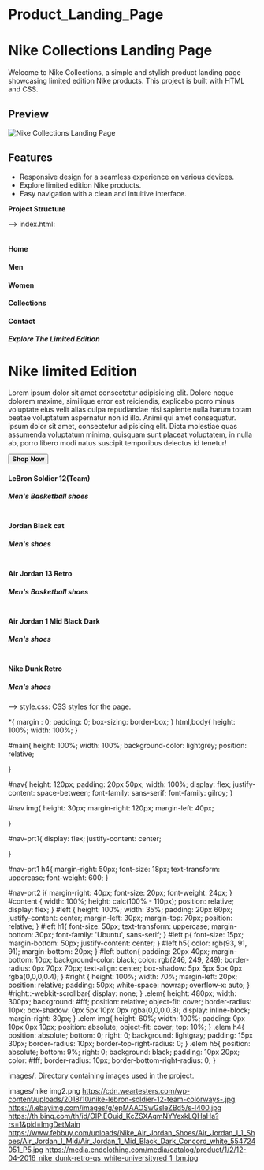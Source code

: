 # Product_Landing_Page

# Nike Collections Landing Page

Welcome to Nike Collections, a simple and stylish product landing page showcasing limited edition Nike products. This project is built with HTML and CSS.

## Preview

![Nike Collections Landing Page](![image](https://github.com/Keval2411/Product_Landing_Page/assets/117978648/4d9bb96f-0011-402b-94f3-c75cdb7b8e66)
)

## Features

- Responsive design for a seamless experience on various devices.
- Explore limited edition Nike products.
- Easy navigation with a clean and intuitive interface.

**Project Structure**

--> index.html: 

<!DOCTYPE html>
<html lang="en">
<head>
    <meta charset="UTF-8">
    <meta name="viewport" content="width=device-width, initial-scale=1.0">
    <title>Keval's Collections</title>
    <link
    href="https://cdn.jsdelivr.net/npm/remixicon@4.1.0/fonts/remixicon.css"
    rel="stylesheet">
    <link rel="stylesheet" href="style.css">
    <link rel="preconnect" href="https://fonts.googleapis.com">
<link rel="preconnect" href="https://fonts.gstatic.com" crossorigin>
<link href="https://fonts.googleapis.com/css2?family=Ubuntu:wght@500;700&display=swap" rel="stylesheet">
</head>
<body>
    <div id="main">
        <div id="nav">
            <div id="nav-prt1">
                <img src="images/nike img2.png" alt="">
                <h4>Home</h4>
                <h4>Men</h4>
                <h4>Women</h4>
                <h4>Collections</h4>
                <h4>Contact</h4>
            </div>
            <div id="nav-prt2">
                <i class="ri-search-line"></i>
                <i class="ri-shopping-cart-2-line"></i>
                <i class="ri-menu-line"></i>
            </div>
        </div>
        <div id="content">
            <div id="left">
                <h5>Explore The Limited Edition</h5>
                <h1>Nike limited Edition</h1>
                <P>Lorem ipsum dolor sit amet consectetur adipisicing elit. Dolore neque dolorem maxime, similique error est reiciendis, explicabo porro minus voluptate eius velit alias culpa repudiandae nisi sapiente nulla harum totam beatae voluptatum aspernatur non id illo. Animi qui amet consequatur. ipsum dolor sit amet, consectetur adipisicing elit. Dicta molestiae quas assumenda voluptatum minima, quisquam sunt placeat voluptatem, in nulla ab, porro libero modi natus suscipit temporibus delectus id tenetur!</P>
                <button><b>Shop Now</b></button>
            </div>
            <div id="right">
                <div class="elem">
                    <img src="https://cdn.weartesters.com/wp-content/uploads/2018/10/nike-lebron-soldier-12-team-colorways-.jpg" alt="">
                    <h4>LeBron Soldier 12(Team)</h4>
                    <h5>Men's Basketball shoes</h5>
                </div>
                <div class="elem">
                    <img src="https://i.ebayimg.com/images/g/epMAAOSwGsleZBd5/s-l400.jpg" alt="">
                    <h4>Jordan Black cat</h4>
                    <h5>Men's shoes</h5>
                </div>
                <div class="elem">
                    <img src="https://th.bing.com/th/id/OIP.EOuid_KcZSXAqmNYYexkLQHaHa?rs=1&pid=ImgDetMain" alt="">
                    <h4>Air Jordan 13 Retro </h4>
                    <h5>Men's Basketball shoes</h5>
                </div>
                <div class="elem">
                    <img src="https://www.febbuy.com/uploads/Nike_Air_Jordan_Shoes/Air_Jordan_I_1_Shoes/Air_Jordan_I_Mid/Air_Jordan_1_Mid_Black_Dark_Concord_white_554724051_P5.jpg" alt="">
                    <h4>Air Jordan 1 Mid Black Dark</h4>
                    <h5>Men's shoes</h5>
                </div>
                <div class="elem">
                    <img src="https://media.endclothing.com/media/catalog/product/1/2/12-04-2016_nike_dunk-retro-qs_white-universityred_1_bm.jpg" alt="">
                    <h4>Nike Dunk Retro</h4>
                    <h5>Men's shoes</h5>
                </div>
            </div>
        </div>
    </div>
</body>
</html>


--> style.css: CSS styles for the page.

*{
    margin : 0;
    padding: 0;
    box-sizing: border-box;
}
html,body{
    height: 100%;
    width: 100%;
}

#main{
    height: 100%;
    width: 100%;
    background-color: lightgrey;
    position: relative;
    
}


#nav{
    height: 120px;
    padding: 20px 50px;
    width: 100%;
    display: flex;
    justify-content: space-between;
    font-family:  sans-serif;
    font-family: gilroy;
}

#nav img{
    height: 30px;
    margin-right: 120px;
    margin-left: 40px;

}

#nav-prt1{
    display: flex;
    justify-content: center;

}

#nav-prt1 h4{
    margin-right: 50px;
    font-size: 18px;
    text-transform: uppercase;
    font-weight: 600;
}

#nav-prt2 i{
    margin-right: 40px;
    font-size: 20px;
    font-weight: 24px;
}
#content {
    width: 100%;
    height: calc(100% - 110px);
    position: relative;
    display: flex;
}
#left {
    height: 100%;
    width: 35%;
    padding: 20px 60px;
    justify-content: center;
    margin-left: 30px;
    margin-top: 70px;
    position: relative;
}
#left h1{
    font-size: 50px;
    text-transform: uppercase;
    margin-bottom: 30px;
    font-family: 'Ubuntu', sans-serif;
}
#left p{
    font-size: 15px;
    margin-bottom: 50px;
    justify-content: center;
}
#left h5{
    color: rgb(93, 91, 91);
    margin-bottom: 20px;
}
#left button{
    padding: 20px 40px;
    margin-bottom: 10px;
    background-color: black;
    color: rgb(246, 249, 249);
    border-radius: 0px 70px 70px;
    text-align: center;
    box-shadow: 5px 5px 5px 0px rgba(0,0,0,0.4);
}
#right {
    height: 100%;
    width: 70%;
    margin-left: 20px;
    position: relative;
    padding: 50px;
    white-space: nowrap;
    overflow-x: auto;
}
#right::-webkit-scrollbar{
    display: none;
}
.elem{
    height: 480px;
    width: 300px;
    background: #fff;
    position: relative;
    object-fit: cover;
    border-radius: 10px;
    box-shadow: 0px 5px 10px 0px rgba(0,0,0,0.3);
    display: inline-block;
    margin-right: 30px;
}
.elem img{
    height: 60%;
    width: 100%;
    padding: 0px 10px 0px 10px;
    position: absolute;
    object-fit: cover;
    top: 10%;
}
.elem h4{
    position: absolute;
    bottom: 0;
    right: 0;
    background: lightgray;
    padding: 15px 30px;
    border-radius: 10px;
    border-top-right-radius: 0;
}
.elem h5{
    position: absolute;
    bottom: 9%;
    right: 0;
    background: black;
    padding: 10px 20px;
    color: #fff;
    border-radius: 10px;
    border-bottom-right-radius: 0;
}

images/: Directory containing images used in the project.

images/nike img2.png
https://cdn.weartesters.com/wp-content/uploads/2018/10/nike-lebron-soldier-12-team-colorways-.jpg
https://i.ebayimg.com/images/g/epMAAOSwGsleZBd5/s-l400.jpg
https://th.bing.com/th/id/OIP.EOuid_KcZSXAqmNYYexkLQHaHa?rs=1&pid=ImgDetMain
https://www.febbuy.com/uploads/Nike_Air_Jordan_Shoes/Air_Jordan_I_1_Shoes/Air_Jordan_I_Mid/Air_Jordan_1_Mid_Black_Dark_Concord_white_554724051_P5.jpg
https://media.endclothing.com/media/catalog/product/1/2/12-04-2016_nike_dunk-retro-qs_white-universityred_1_bm.jpg
